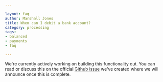 ```yaml
---

layout: faq
author: Marshall Jones
title: When can I debit a bank account?
category: processing
tags:
- balanced
- payments
- faq

---
```


We're currently actively working on building this functionality out. You can read or discuss this on the official [Github issue](http://github.com/balanced/balanced-api/issues/2) we've created where we will announce once this is complete.
